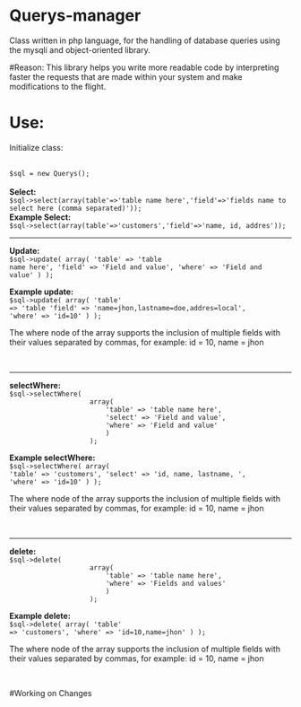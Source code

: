 # Querys-manager
Class written in php language, for the handling of database queries using the mysqli and object-oriented library.

#Reason:
This library helps you write more readable code by interpreting faster the requests that are made within your system and make modifications to the flight.

# Use:
<p>Initialize class:</p><br>
<code>$sql = new Querys();</code><br><br>
<b>Select:</b><br>
<code>$sql->select(array(table'=>'table name here','field'=>'fields name to select here (comma separated)'));</code><br>
<b>Example Select:</b><br>
<code>$sql->select(array(table'=>'customers','field'=>'name, id, addres'));</code><br>
<hr>

<b>Update:</b><br>
<code>$sql->update(
					array(
						'table' => 'table name here',
						'field' => 'Field and value',
						'where' => 'Field and value'
						)
					);</code><br>
          
<b>Example update:</b><br>
<code>$sql->update(
					array(
						'table' => 'table
						'field' => 'name=jhon,lastname=doe,addres=local',
						'where' => 'id=10'
						)
					);</code>
<br>
<p>The where node of the array supports the inclusion of multiple fields with their values separated by commas, for example: id = 10, name = jhon</p><br>
<hr>
<b>selectWhere:</b><br>
<code>$sql->selectWhere(
					array(
						'table' => 'table name here',
						'select' => 'Field and value',
						'where' => 'Field and value'
						)
					);</code><br>
          
<b>Example selectWhere:</b><br>
<code>$sql->selectWhere(
					array(
						'table' => 'customers',
						'select' => 'id, name, lastname, ',
						'where' => 'id=10'
						)
					);</code>
<br>
<p>The where node of the array supports the inclusion of multiple fields with their values separated by commas, for example: id = 10, name = jhon</p><br>

<hr>
<b>delete:</b><br>
<code>$sql->delete(
					array(
						'table' => 'table name here',
						'where' => 'Fields and values'
						)
					);</code><br>
          
<b>Example delete:</b><br>
<code>$sql->delete(
					array(
						'table' => 'customers',
						'where' => 'id=10,name=jhon'
						)
					);</code>
<br>
<p>The where node of the array supports the inclusion of multiple fields with their values separated by commas, for example: id = 10, name = jhon</p><br>

#Working on Changes
